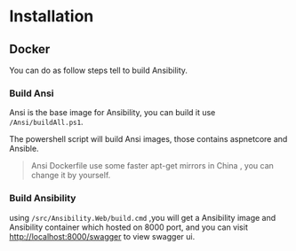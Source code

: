 # Installation

## Docker

You can do as follow steps tell to build Ansibility.

### Build Ansi

Ansi is the base image for Ansibility, you can build it use `/Ansi/buildAll.ps1`.

The powershell script will build Ansi images, those contains aspnetcore and Ansible.

> Ansi Dockerfile use some faster apt-get mirrors in China , you can change it by yourself.

### Build Ansibility

using `/src/Ansibility.Web/build.cmd` ,you will get a Ansibility image and Ansibility container which hosted on 8000 port, and you can visit <http://localhost:8000/swagger> to view swagger ui.
